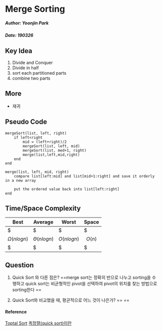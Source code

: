 # Merge Sorting
##### Author: Yoonjin Park
##### Date: 190326

## Key Idea
1) Divide and Conquer
2) Divide in half
3) sort each partitioned parts
4) combine two parts


## More
* 재귀 

## Pseudo Code
```
mergeSort(list, left, right)
	if left<right
		mid = (left+right)/2
		mergeSort(list, left, mid)
		mergeSort(list, med+1, right)
		merge(list,left,mid,right)
	end	
end

merge(list, left, mid, right)
	compare list[left:mid] and list[mid+1:right] and save it orderly in a new array
	
	put the ordered value back into list[left:right]
end

```
## Time/Space Complexity
| Best | Average | Worst | Space 
|--------|--------|--------|--------|
| $$$\Omega(nlogn)$$$ |$$$\Theta(nlogn)$$$| $$$O(nlogn)$$$|$$$O(n)$$$|


## Question
1. Quick Sort 와 다른 점은?
==merge sort는 정확히 반으로 나누고 sorting을 수행하고 quick sort는 비균형적인 pivot을 선택하여 pivot의 위치를 찾는 방법으로 sorting한다 ==

2. Quick Sort와 비교했을 때, 평균적으로 어느 것이 나은가?
== ==

#### Reference
[Toptal Sort](https://www.toptal.com/developers/sorting-algorithms/)
[퀵정렬(quick sort)이란](https://gmlwjd9405.github.io/2018/05/10/algorithm-quick-sort.html)